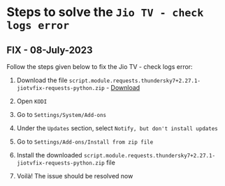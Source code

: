 # Steps to solve the `Jio TV - check logs error` 

## FIX - 08-July-2023

Follow the steps given below to fix the Jio TV - check logs error:

1. Download the file `script.module.requests.thundersky7+2.27.1-jiotvfix-requests-python.zip` - [Download](http://gestyy.com/egHZfc)

2. Open `KODI`

3. Go to `Settings/System/Add-ons`

4. Under the `Updates` section, select `Notify, but don't install updates`

5. Go to `Settings/Add-ons/Install from zip file`

6. Install the downloaded `script.module.requests.thundersky7+2.27.1-jiotvfix-requests-python.zip` file

7. Voilà! The issue should be resolved now

